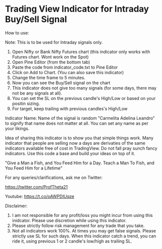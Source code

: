 # Trading View Indicator for Intraday Buy/Sell Signal

How to use:

Note: This is to be used for Intraday signals only.

1. Open Nifty or Bank Nifty Futures chart (this indicator only works with Futures chart. Wont work on the Spot)
2. Open Pine Editor (from the bottom tab)
3. Paste the code from indicator_code.txt to Pine Editor
4. Click on Add to Chart. (You can also save this indicator)
5. Change the time frame to 5 minutes. 
6. Now you can see the Buy/Sell signal on the chart
7. This indicator does not give too many signals (for some days, there may not be any signals at all). 
8. You can set the SL on the previous candle's High/Low or based on your positin sizing.
9. For target, keep trailing with previous candles's High/Low

Indicator Name: 
Name of the signal is random "Carmelita Adelina Leandro" to signify that name does not matter at all. You can set any name as per your likings.  

Idea of sharing this indicator is to show you that simple things work. Many indicator that people are selling now a days are derivaties of the same indicators available free of cost in TradingView. Do not fall pray sunch fancy indicators. Use this code a base and build your ideas on top of it. 

"Give a Man a Fish, and You Feed Him for a Day. Teach a Man To Fish, and You Feed Him for a Lifetime"

For any queries/clarifications, ask me on Twitter:

https://twitter.com/ProfTheta21

Youtube:
https://t.co/oAWPDlUqze


Disclaimer:
1. I am not responsible for any profit/loss you might incur from using this inidcator. Please use discretion while using this indicator. 
2. Please strictly follow risk management for any trade that you take.
3. Not all indicators work 100%. At times you may get false signals. Please strictly use SL for such days. When this indicator catch a trend, you can ride it, using previous 1 or 2 candle's low/high as trailing SL. 
